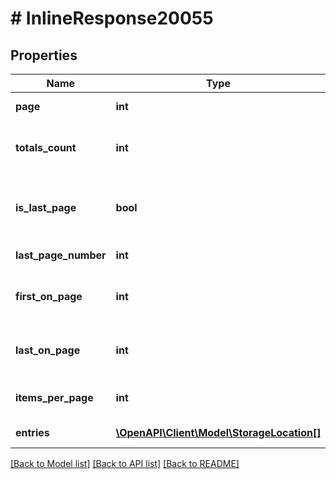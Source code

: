 # # InlineResponse20055

## Properties

Name | Type | Description | Notes
------------ | ------------- | ------------- | -------------
**page** | **int** | Current page of the response | [optional] 
**totals_count** | **int** | The total number of entries in the response | [optional] 
**is_last_page** | **bool** | Flag that indicates if the page shown is the last page of the response | [optional] 
**last_page_number** | **int** | The last page number | [optional] 
**first_on_page** | **int** | The index of the first item of the current page result | [optional] 
**last_on_page** | **int** | The index of the last item of the current page result | [optional] 
**items_per_page** | **int** | The requested amount of items per result page | [optional] 
**entries** | [**\OpenAPI\Client\Model\StorageLocation[]**](StorageLocation.md) | List of StorageLocation | [optional] 

[[Back to Model list]](../../README.md#documentation-for-models) [[Back to API list]](../../README.md#documentation-for-api-endpoints) [[Back to README]](../../README.md)


